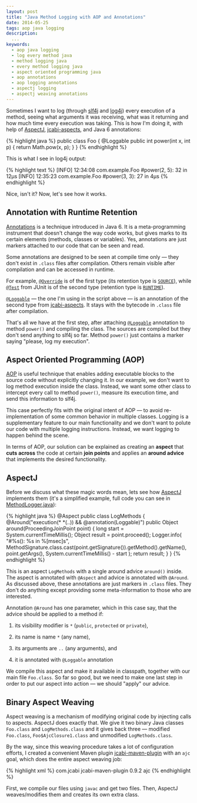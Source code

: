 ```yaml
---
layout: post
title: "Java Method Logging with AOP and Annotations"
date: 2014-05-25
tags: aop java logging
description:
  ...
keywords:
  - aop java logging
  - log every method java
  - method logging java
  - every method logging java
  - aspect oriented programming java
  - aop annotations
  - aop logging annotations
  - aspectj logging
  - aspectj weaving annotations
---
```


Sometimes I want to log (through [slf4j](http://www.slf4j.org)
and [log4j](http://logging.apache.org/log4j/2.x/))
every execution of a method, seeing
what arguments it was receiving, what was it returning and how much
time every execution was taking. This is how I'm doing it, with help of
[AspectJ](http://eclipse.org/aspectj/),
[jcabi-aspects](http://aspects.jcabi.com), and
Java 6 annotations:

{% highlight java %}
public class Foo {
  @Loggable
  public int power(int x, int p) {
    return Math.pow(x, p);
  }
}
{% endhighlight %}

This is what I see in log4j output:

{% highlight text %}
[INFO] 12:34:08 com.example.Foo #power(2, 5): 32 in 12μs
[INFO] 12:35:23 com.example.Foo #power(3, 3): 27 in 4μs
{% endhighlight %}

Nice, isn't it? Now, let's see how it works.

## Annotation with Runtime Retention

[Annotations](http://en.wikipedia.org/wiki/Java_annotation)
is a technique introduced in Java 6. It is a meta-programming
instrument that doesn't change the way code works, but gives marks to its certain
elements (methods, classes or variables). Yes, annotations are just markers
attached to our code that can be seen and read.

Some annotations are designed to be seen at compile time only &mdash;
they don't exist in `.class` files after compilation. Others remain
visible after compilation and can be accessed in runtime.

For example,
[`@Override`](http://docs.oracle.com/javase/7/docs/api/java/lang/Override.html)
is of the first type (its retention type is [`SOURCE`](http://docs.oracle.com/javase/7/docs/api/java/lang/annotation/RetentionPolicy.html#SOURCE)),
while
[`@Test`](http://junit.sourceforge.net/javadoc/org/junit/Test.html) from JUnit is
of the second type (retention type is [`RUNTIME`](http://docs.oracle.com/javase/7/docs/api/java/lang/annotation/RetentionPolicy.html#RUNTIME)).

[`@Loggable`](http://aspects.jcabi.com/apidocs-0.15.1/com/jcabi/aspects/Loggable.html)
&mdash; the one I'm using in the script above &mdash;
is an annotation of the second type
from [jcabi-aspects](http://aspects.jcabi.com).
It stays with the bytecode in `.class` file after compilation.

That's all we have at the first step,
after attaching [`@Loggable`](http://aspects.jcabi.com/apidocs-0.15.1/com/jcabi/aspects/Loggable.html) annotation
to method `power()` and compiling the class. The sources are compiled but they
don't send anything to slf4j so far. Method `power()` just contains a marker
saying "please, log my execution".

## Aspect Oriented Programming (AOP)

[AOP](http://en.wikipedia.org/wiki/Aspect-oriented_programming)
is useful technique that enables adding executable blocks to
the source code without explicitly changing it. In our example,
we don't want to log method execution inside the class. Instead,
we want some other class to intercept every call to method `power()`,
measure its execution time, and send this information to slf4j.

This case perfectly fits with the original intent of AOP &mdash;
to avoid re-implementation of some common behavior in multiple classes.
Logging is a supplementary feature to our main functionality and
we don't want to polute our code with multiple logging instructions.
Instead, we want logging to happen behind the scene.

In terms of AOP, our solution can be explained as creating an **aspect** that
**cuts across** the code at certain **join points** and
applies an **around advice** that implements the desired functionality.

## AspectJ

Before we discuss what these magic words mean, lets see how
[AspectJ]() implements them (it's a simplified example, full
code you can see in [MethodLogger.java]()):

{% highlight java %}
@Aspect
public class LogMethods {
  @Around("execution(* *(..)) && @annotation(Loggable)")
  public Object around(ProceedingJoinPoint point) {
    long start = System.currentTimeMillis();
    Object result = point.proceed();
    Logger.info(
      "#%s(): %s in %[msec]s",
      MethodSignature.class.cast(point.getSignature()).getMethod().getName(),
      point.getArgs(),
      System.currentTimeMillis() - start
    );
    return result;
  }
}
{% endhighlight %}

This is an aspect `LogMethods` with a single around advice `around()` inside.
The aspect is annotated with `@Aspect` and advice is annotated with `@Around`.
As discussed above, these annotations are just markers in `.class` files. They
don't do anything except providing some meta-information to
those who are interested.

Annotation `@Around` has one parameter, which in this case say, that
the advice should be applied to a method if:

 1. its visibility modifier is `*` (`public`, `protected` or `private`),

 2. its name is name `*` (any name),

 3. its arguments are `..` (any arguments), and

 4. it is annotated with `@Loggable` annotation

We compile this aspect and make it available in classpath, together
with our main file `Foo.class`. So far so good, but we need to
make one last step in order to put our aspect into action &mdash;
we should "apply" our advice.

## Binary Aspect Weaving

Aspect weaving is a mechanism of modifying original code by
injecting calls to aspects. AspectJ does exactly that. We give it
two binary Java classes `Foo.class` and `LogMethods.class`
and it gives back three &mdash; modified `Foo.class`,
`Foo$AjcClosure1.class` and unmodified `LogMethods.class`.

By the way, since this weaving procedure takes a lot of
configuration efforts, I created a convenient Maven plugin
[jcabi-maven-plugin](http://plugin.jcabi.com) with an `ajc` goal,
which does the entire aspect weaving job:

{% highlight xml %}
<plugin>
  <groupId>com.jcabi</groupId>
  <artifactId>jcabi-maven-plugin</artifactId>
  <version>0.9.2</version>
  <executions>
    <execution>
      <goals>
        <goal>ajc</goal>
      </goals>
    </execution>
  </executions>
</plugin>
{% endhighlight %}

First, we compile our files using `javac` and get two files. Then,
AspectJ weaves/modifies them and creates its own
extra class.



